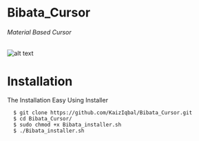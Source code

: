 # Bibata_Cursor
###### Material Based Cursor 
![alt text](https://github.com/KaizIqbal/Bibata_Cursor/blob/master/image/all.png)
# Installation
The Installation Easy Using Installer

      $ git clone https://github.com/KaizIqbal/Bibata_Cursor.git
      $ cd Bibata_Cursor/
      $ sudo chmod +x Bibata_installer.sh
      $ ./Bibata_installer.sh 
